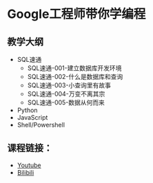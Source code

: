 # Google工程师带你学编程

## 教学大纲

- SQL速通
  - SQL速通-001-建立数据库开发环境
  - SQL速通-002-什么是数据库和查询
  - SQL速通-003-小查询里有故事
  - SQL速通-004-万变不离其宗
  - SQL速通-005-数据从何而来
- Python 
- JavaScript
- Shell/Powershell

## 课程链接：

- [Youtube](https://www.youtube.com/playlist?list=PLZX6sKChTg8HfKjwlTcWSllDLC89IHEq5)
- [Bilibili](https://space.bilibili.com/7499477)

